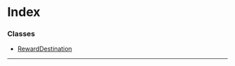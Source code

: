 

# Index

### Classes

* [RewardDestination](../classes/_type_rewarddestination_.rewarddestination.md)

---

